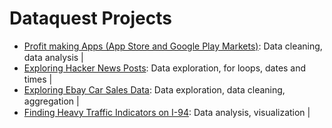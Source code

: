 # Dataquest Projects

- [Profit making Apps (App Store and Google Play Markets)](https://github.com/khizova/Dataquest_Projects/blob/main/Projects/Profit%20making%20Apps%20(App%20Store%20and%20Google%20Play%20Markets).ipynb): Data cleaning, data analysis | <img src = "https://img.shields.io/badge/python-3670A0?style=for-the-badge&logo=python&logoColor=ffdd54" height = "15" />
- [Exploring Hacker News Posts](https://github.com/khizova/Dataquest_Projects/blob/main/Projects/Exploring%20Hacker%20News%20Posts.ipynb): Data exploration, for loops, dates and times | <img src = "https://img.shields.io/badge/python-3670A0?style=for-the-badge&logo=python&logoColor=ffdd54" height = "15" />
- [Exploring Ebay Car Sales Data](https://github.com/khizova/Dataquest_Projects/blob/main/Projects/Exploring%20eBay%20Car%20Sales%20Data.ipynb): Data exploration, data cleaning, aggregation | <img src = "https://img.shields.io/badge/numpy-%23013243.svg?style=for-the-badge&logo=numpy&logoColor=white" height = "15" />  <img src = "https://img.shields.io/badge/pandas-%23150458.svg?style=for-the-badge&logo=pandas&logoColor=white" height = "15" />
- [Finding Heavy Traffic Indicators on I-94](https://github.com/khizova/Dataquest_Projects/blob/main/Projects/Finding%20Heavy%20Traffic%20Indicators%20on%20I-94.ipynb): Data analysis, visualization | <img src = "https://img.shields.io/badge/pandas-%23150458.svg?style=for-the-badge&logo=pandas&logoColor=white" height = "15" />  <img src = "https://matplotlib.org/stable/_static/logo2.svg" height = "15" />  <img src = "https://github.com/mwaskom/seaborn/blob/master/doc/_static/logo-wide-lightbg.svg" height = "15" />
